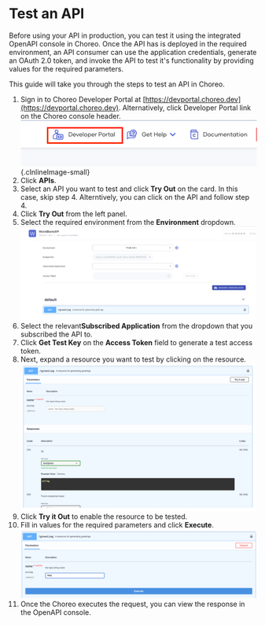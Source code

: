 # Test an API
 
 Before using your API in production, you can test it using the integrated OpenAPI console in Choreo. Once the API has is deployed in the required environment, an API consumer can use the application credentials, generate an OAuth 2.0 token, and invoke the API to test it's functionality by providing values for the required parameters. 

This guide will take you through the steps to test an API in Choreo. 

1. Sign in to Choreo Developer Portal at [https://devportal.choreo.dev](https://devportal.choreo.dev). Alternatively, click  Developer Portal link on the Choreo console header. 
    ![Developer Portal](../assets/img/developer-portal/manage-applications/developer-portal.png){.cInlineImage-small}
2. Click **APIs**.
3. Select an API you want to test and click **Try Out** on the card. In this case, skip step 4. Alterntively, you can click on the API and follow step 4. 
4. Click **Try Out** from the left panel.
5. Select the required environment from the **Environment** dropdown. 
    ![Test Panel](../assets/img/developer-portal/test-api/test-panel.png)
6. Select the relevant**Subscribed Application** from the dropdown that you subscribed the API to. 
7. Click **Get Test Key** on the **Access Token** field to generate a test access token. 
8. Next, expand a resource you want to test by clicking on the resource.
    ![Test Resource](../assets/img/developer-portal/test-api/test-resource.png)
9. Click **Try it Out** to enable the resource to be tested.  
10. Fill in values for the required parameters and click **Execute**.
   ![Test Resource](../assets/img/developer-portal/test-api/test-enabled-resource.png)
11. Once the Choreo executes the request, you can view the response in the OpenAPI console.  

